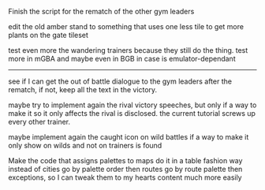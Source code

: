 Finish the script for the rematch of the other gym leaders


edit the old amber stand to something that uses one less tile to get more plants on the gate tileset

test even more the wandering trainers because they still do the thing. test more in mGBA and maybe even in BGB in case is emulator-dependant


_________________________________________________________________________

see if I can get the out of battle dialogue to the gym leaders after the rematch, if not, keep all the text in the victory.

maybe try to implement again the rival victory speeches, but only if a way to make it so it only affects the rival is disclosed. the current tutorial screws up every other trainer.

maybe implement again the caught icon on wild battles if a way to make it only show on wilds and not on trainers is found

Make the code that assigns palettes to maps do it in a table fashion way instead of cities go by palette order then routes go by route palette then exceptions, so I can tweak them to my hearts content much more easily


